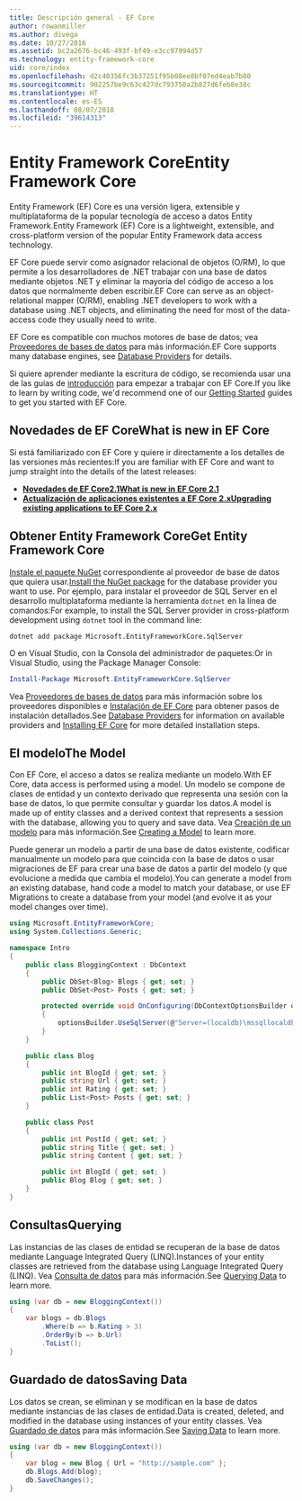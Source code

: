 ```yaml
---
title: Descripción general - EF Core
author: rowanmiller
ms.author: divega
ms.date: 10/27/2016
ms.assetid: bc2a2676-bc46-493f-bf49-e3cc97994d57
ms.technology: entity-framework-core
uid: core/index
ms.openlocfilehash: d2c40356fc3b37251f95b08ee8bf07ed4eab7b80
ms.sourcegitcommit: 902257be9c63c427dc793750a2b827d6feb8e38c
ms.translationtype: HT
ms.contentlocale: es-ES
ms.lasthandoff: 08/07/2018
ms.locfileid: "39614313"
---
```

# <a name="entity-framework-core"></a><span data-ttu-id="b1bd1-102">Entity Framework Core</span><span class="sxs-lookup"><span data-stu-id="b1bd1-102">Entity Framework Core</span></span>

<span data-ttu-id="b1bd1-103">Entity Framework (EF) Core es una versión ligera, extensible y multiplataforma de la popular tecnología de acceso a datos Entity Framework.</span><span class="sxs-lookup"><span data-stu-id="b1bd1-103">Entity Framework (EF) Core is a lightweight, extensible, and cross-platform version of the popular Entity Framework data access technology.</span></span>

<span data-ttu-id="b1bd1-104">EF Core puede servir como asignador relacional de objetos (O/RM), lo que permite a los desarrolladores de .NET trabajar con una base de datos mediante objetos .NET y eliminar la mayoría del código de acceso a los datos que normalmente deben escribir.</span><span class="sxs-lookup"><span data-stu-id="b1bd1-104">EF Core can serve as an object-relational mapper (O/RM), enabling .NET developers to work with a database using .NET objects, and eliminating the need for most of the data-access code they usually need to write.</span></span>

<span data-ttu-id="b1bd1-105">EF Core es compatible con muchos motores de base de datos; vea [Proveedores de bases de datos](providers/index.md) para más información.</span><span class="sxs-lookup"><span data-stu-id="b1bd1-105">EF Core supports many database engines, see [Database Providers](providers/index.md) for details.</span></span>

<span data-ttu-id="b1bd1-106">Si quiere aprender mediante la escritura de código, se recomienda usar una de las guías de [introducción](get-started/index.md) para empezar a trabajar con EF Core.</span><span class="sxs-lookup"><span data-stu-id="b1bd1-106">If you like to learn by writing code, we'd recommend one of our [Getting Started](get-started/index.md) guides to get you started with EF Core.</span></span>

## <a name="what-is-new-in-ef-core"></a><span data-ttu-id="b1bd1-107">Novedades de EF Core</span><span class="sxs-lookup"><span data-stu-id="b1bd1-107">What is new in EF Core</span></span>

<span data-ttu-id="b1bd1-108">Si está familiarizado con EF Core y quiere ir directamente a los detalles de las versiones más recientes:</span><span class="sxs-lookup"><span data-stu-id="b1bd1-108">If you are familiar with EF Core and want to jump straight into the details of the latest releases:</span></span>

- <span data-ttu-id="b1bd1-109">**[Novedades de EF Core2.1](xref:core/what-is-new/ef-core-2.1)**</span><span class="sxs-lookup"><span data-stu-id="b1bd1-109">**[What is new in EF Core 2.1](xref:core/what-is-new/ef-core-2.1)**</span></span>
- <span data-ttu-id="b1bd1-110">**[Actualización de aplicaciones existentes a EF Core 2.x](xref:core/miscellaneous/1x-2x-upgrade)**</span><span class="sxs-lookup"><span data-stu-id="b1bd1-110">**[Upgrading existing applications to EF Core 2.x](xref:core/miscellaneous/1x-2x-upgrade)**</span></span>


## <a name="get-entity-framework-core"></a><span data-ttu-id="b1bd1-111">Obtener Entity Framework Core</span><span class="sxs-lookup"><span data-stu-id="b1bd1-111">Get Entity Framework Core</span></span>

<span data-ttu-id="b1bd1-112">[Instale el paquete NuGet](https://docs.nuget.org/ndocs/quickstart/use-a-package) correspondiente al proveedor de base de datos que quiera usar.</span><span class="sxs-lookup"><span data-stu-id="b1bd1-112">[Install the NuGet package](https://docs.nuget.org/ndocs/quickstart/use-a-package) for the database provider you want to use.</span></span> <span data-ttu-id="b1bd1-113">Por ejemplo, para instalar el proveedor de SQL Server en el desarrollo multiplataforma mediante la herramienta `dotnet` en la línea de comandos:</span><span class="sxs-lookup"><span data-stu-id="b1bd1-113">For example, to install the SQL Server provider in cross-platform development using `dotnet` tool in the command line:</span></span>

``` Console
dotnet add package Microsoft.EntityFrameworkCore.SqlServer
```

<span data-ttu-id="b1bd1-114">O en Visual Studio, con la Consola del administrador de paquetes:</span><span class="sxs-lookup"><span data-stu-id="b1bd1-114">Or in Visual Studio, using the Package Manager Console:</span></span>

``` PowerShell
Install-Package Microsoft.EntityFrameworkCore.SqlServer
```
<span data-ttu-id="b1bd1-115">Vea [Proveedores de bases de datos](providers/index.md) para más información sobre los proveedores disponibles e [Instalación de EF Core](get-started/install/index.md) para obtener pasos de instalación detallados.</span><span class="sxs-lookup"><span data-stu-id="b1bd1-115">See [Database Providers](providers/index.md) for information on available providers and [Installing EF Core](get-started/install/index.md) for more detailed installation steps.</span></span>

## <a name="the-model"></a><span data-ttu-id="b1bd1-116">El modelo</span><span class="sxs-lookup"><span data-stu-id="b1bd1-116">The Model</span></span>

<span data-ttu-id="b1bd1-117">Con EF Core, el acceso a datos se realiza mediante un modelo.</span><span class="sxs-lookup"><span data-stu-id="b1bd1-117">With EF Core, data access is performed using a model.</span></span> <span data-ttu-id="b1bd1-118">Un modelo se compone de clases de entidad y un contexto derivado que representa una sesión con la base de datos, lo que permite consultar y guardar los datos.</span><span class="sxs-lookup"><span data-stu-id="b1bd1-118">A model is made up of entity classes and a derived context that represents a session with the database, allowing you to query and save data.</span></span> <span data-ttu-id="b1bd1-119">Vea [Creación de un modelo](modeling/index.md) para más información.</span><span class="sxs-lookup"><span data-stu-id="b1bd1-119">See [Creating a Model](modeling/index.md) to learn more.</span></span>

<span data-ttu-id="b1bd1-120">Puede generar un modelo a partir de una base de datos existente, codificar manualmente un modelo para que coincida con la base de datos o usar migraciones de EF para crear una base de datos a partir del modelo (y que evolucione a medida que cambia el modelo).</span><span class="sxs-lookup"><span data-stu-id="b1bd1-120">You can generate a model from an existing database, hand code a model to match your database, or use EF Migrations to create a database from your model (and evolve it as your model changes over time).</span></span>

``` csharp
using Microsoft.EntityFrameworkCore;
using System.Collections.Generic;

namespace Intro
{
    public class BloggingContext : DbContext
    {
        public DbSet<Blog> Blogs { get; set; }
        public DbSet<Post> Posts { get; set; }

        protected override void OnConfiguring(DbContextOptionsBuilder optionsBuilder)
        {
            optionsBuilder.UseSqlServer(@"Server=(localdb)\mssqllocaldb;Database=MyDatabase;Trusted_Connection=True;");
        }
    }

    public class Blog
    {
        public int BlogId { get; set; }
        public string Url { get; set; }
        public int Rating { get; set; }
        public List<Post> Posts { get; set; }
    }

    public class Post
    {
        public int PostId { get; set; }
        public string Title { get; set; }
        public string Content { get; set; }

        public int BlogId { get; set; }
        public Blog Blog { get; set; }
    }
}
```

## <a name="querying"></a><span data-ttu-id="b1bd1-121">Consultas</span><span class="sxs-lookup"><span data-stu-id="b1bd1-121">Querying</span></span>

<span data-ttu-id="b1bd1-122">Las instancias de las clases de entidad se recuperan de la base de datos mediante Language Integrated Query (LINQ).</span><span class="sxs-lookup"><span data-stu-id="b1bd1-122">Instances of your entity classes are retrieved from the database using Language Integrated Query (LINQ).</span></span> <span data-ttu-id="b1bd1-123">Vea [Consulta de datos](querying/index.md) para más información.</span><span class="sxs-lookup"><span data-stu-id="b1bd1-123">See [Querying Data](querying/index.md) to learn more.</span></span>

``` csharp
using (var db = new BloggingContext())
{
    var blogs = db.Blogs
        .Where(b => b.Rating > 3)
        .OrderBy(b => b.Url)
        .ToList();
}
```

## <a name="saving-data"></a><span data-ttu-id="b1bd1-124">Guardado de datos</span><span class="sxs-lookup"><span data-stu-id="b1bd1-124">Saving Data</span></span>

<span data-ttu-id="b1bd1-125">Los datos se crean, se eliminan y se modifican en la base de datos mediante instancias de las clases de entidad.</span><span class="sxs-lookup"><span data-stu-id="b1bd1-125">Data is created, deleted, and modified in the database using instances of your entity classes.</span></span> <span data-ttu-id="b1bd1-126">Vea [Guardado de datos](saving/index.md) para más información.</span><span class="sxs-lookup"><span data-stu-id="b1bd1-126">See [Saving Data](saving/index.md) to learn more.</span></span>

``` csharp
using (var db = new BloggingContext())
{
    var blog = new Blog { Url = "http://sample.com" };
    db.Blogs.Add(blog);
    db.SaveChanges();
}
```
